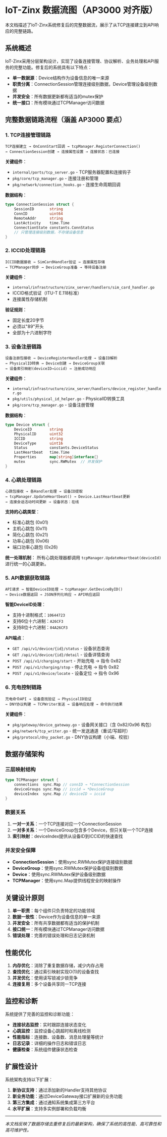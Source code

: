 # IoT-Zinx 数据流图（AP3000 对齐版）

本文档描述了IoT-Zinx系统修复后的完整数据流，展示了从TCP连接建立到API响应的完整链路。

## 系统概述

IoT-Zinx采用分层架构设计，实现了设备连接管理、协议解析、业务处理和API服务的完整功能。修复后的系统具有以下特点：

- **单一数据源**：Device结构作为设备信息的唯一来源
- **职责分离**：ConnectionSession管理连接级别数据，Device管理设备级别数据
- **并发安全**：所有数据更新都有适当的mutex保护
- **统一接口**：所有模块通过TCPManager访问数据

## 完整数据链路流程（涵盖 AP3000 要点）

### 1. TCP连接管理链路

```
TCP连接建立 → OnConnStart回调 → tcpManager.RegisterConnection() 
→ ConnectionSession创建 → 连接属性设置 → 连接状态：已连接
```

**关键组件**：
- `internal/ports/tcp_server.go` - TCP服务器配置和连接钩子
- `pkg/core/tcp_manager.go` - 连接注册和管理
- `pkg/network/connection_hooks.go` - 连接生命周期回调

**数据结构**：
```go
type ConnectionSession struct {
    SessionID       string
    ConnID          uint64
    RemoteAddr      string
    LastActivity    time.Time
    ConnectionState constants.ConnStatus
    // 只管理连接级别数据，不存储设备信息
}
```

### 2. ICCID处理链路

```
ICCID数据接收 → SimCardHandler验证 → 连接属性存储 
→ TCPManager同步 → DeviceGroup准备 → 等待设备注册
```

**关键组件**：
- `internal/infrastructure/zinx_server/handlers/sim_card_handler.go`
- ICCID格式验证（ITU-T E.118标准）
- 连接属性存储机制

**验证规则**：
- 固定长度20字节
- 必须以"89"开头
- 全部为十六进制字符

### 3. 设备注册链路

```
设备注册包接收 → DeviceRegisterHandler处理 → 设备ID解析 
→ PhysicalID转换 → Device创建 → DeviceGroup关联 
→ 设备索引映射(deviceID→iccid) → 注册成功响应
```

**关键组件**：
- `internal/infrastructure/zinx_server/handlers/device_register_handler.go`
- `pkg/utils/physical_id_helper.go` - PhysicalID转换工具
- `pkg/core/tcp_manager.go` - 设备注册管理

**数据结构**：
```go
type Device struct {
    DeviceID        string
    PhysicalID      uint32
    ICCID           string
    DeviceType      uint16
    Status          constants.DeviceStatus
    LastHeartbeat   time.Time
    Properties      map[string]interface{}
    mutex           sync.RWMutex  // 并发保护
}
```

### 4. 心跳处理链路

```
心跳包接收 → 各Handler处理 → 设备ID提取 
→ tcpManager.UpdateHeartbeat() → Device.LastHeartbeat更新 
→ 连接会话活动时间更新 → 设备状态：在线
```

**支持的心跳类型**：
- 标准心跳包 (0x01)
- 主机心跳包 (0x11) 
- 简化心跳包 (0x21)
- 功率心跳包 (0x06)
- 端口功率心跳包 (0x26)

**统一处理机制**：
所有心跳处理器都调用 `tcpManager.UpdateHeartbeat(deviceId)` 进行统一的心跳更新。

### 5. API数据获取链路

```
API请求 → 智能DeviceID处理 → tcpManager.GetDeviceByID() 
→ Device数据返回 → JSON序列化响应 → API响应返回
```

**智能DeviceID处理**：
- 支持十进制格式：`10644723`
- 支持6位十六进制：`A26CF3`
- 支持8位十六进制：`04A26CF3`

**API端点**：
- `GET /api/v1/device/{id}/status` - 设备状态查询
- `GET /api/v1/device/{id}/detail` - 设备详情查询
- `POST /api/v1/charging/start` - 开始充电 → 指令 0x82
- `POST /api/v1/charging/stop` - 停止充电 → 指令 0x82
- `POST /api/v1/device/locate` - 设备定位 → 指令 0x96

### 6. 充电控制链路

```
充电命令API → 设备查找验证 → PhysicalID验证 
→ DNY协议构建 → TCPWriter发送 → 设备响应处理 → 命令执行结果
```

**关键组件**：
- `pkg/gateway/device_gateway.go` - 设备网关接口（含 0x82/0x96 构包）
- `pkg/network/tcp_writer.go` - 统一发送通道（重试/写超时）
- `pkg/protocol/dny_packet.go` - DNY协议构建（小端、校验）

## 数据存储架构

### 三层映射结构

```go
type TCPManager struct {
    connections  sync.Map // connID → *ConnectionSession
    deviceGroups sync.Map // iccid → *DeviceGroup  
    deviceIndex  sync.Map // deviceID → iccid
}
```

### 数据关系

1. **一对一关系**：一个TCP连接对应一个ConnectionSession
2. **一对多关系**：一个DeviceGroup包含多个Device，但只关联一个TCP连接
3. **索引映射**：deviceIndex提供从设备ID到ICCID的快速查找

### 并发安全保障

- **ConnectionSession**：使用sync.RWMutex保护连接级别数据
- **DeviceGroup**：使用sync.RWMutex保护设备组级别数据  
- **Device**：使用sync.RWMutex保护设备级别数据
- **TCPManager**：使用sync.Map提供线程安全的映射操作

## 关键设计原则

1. **单一职责**：每个组件只负责特定的功能领域
2. **数据一致性**：Device作为设备信息的单一来源
3. **并发安全**：所有共享数据都有适当的保护机制
4. **接口统一**：所有模块通过TCPManager访问数据
5. **错误处理**：完善的错误处理和日志记录机制

## 性能优化

1. **内存优化**：消除了重复数据存储，减少内存占用
2. **查找优化**：通过索引映射实现O(1)的设备查找
3. **并发优化**：使用读写锁减少锁竞争
4. **连接复用**：多个设备共享同一TCP连接

## 监控和诊断

系统提供了完善的监控和诊断功能：

- **连接状态监控**：实时跟踪连接状态变化
- **心跳监控**：监控设备心跳超时和离线检测
- **性能指标**：连接数、设备数、消息处理量等统计
- **日志记录**：详细的操作日志和错误日志
- **健康检查**：系统组件健康状态检查

## 扩展性设计

系统架构支持以下扩展：

1. **新协议支持**：通过添加新的Handler支持其他协议
2. **新业务功能**：通过DeviceGateway接口扩展新的业务功能
3. **第三方集成**：通过通知系统集成第三方平台
4. **水平扩展**：支持多实例部署和负载均衡

---

*本文档反映了数据存储去重修复后的最新架构，确保了系统的高性能、高可靠性和高可维护性。*
